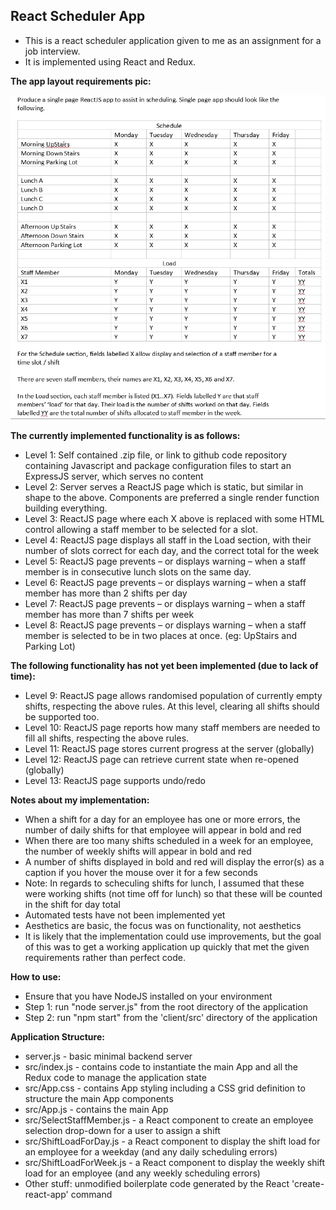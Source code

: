 ## React Scheduler App ##

* This is a react scheduler application given to me as an assignment for a job interview. 
* It is implemented using React and Redux.

**The app layout requirements pic:**

![App layout picture](https://raw.githubusercontent.com/kmeixner/react-scheduler/master/client/AppLookInstructions.jpg)

**The currently implemented functionality is as follows:**

* Level 1: Self contained .zip file, or link to github code repository containing Javascript and package configuration files to start an ExpressJS server, which serves no content
* Level 2: Server serves a ReactJS page which is static, but similar in shape to the above. Components are preferred a single render function building everything.
* Level 3: ReactJS page where each X above is replaced with some HTML control allowing a staff member to be selected for a slot.
* Level 4: ReactJS page displays all staff in the Load section, with their number of slots correct for each day, and the correct total for the week
* Level 5: ReactJS page prevents – or displays warning – when a staff member is in consecutive lunch slots on the same day.
* Level 6: ReactJS page prevents – or displays warning – when a staff member has more than 2 shifts per day
* Level 7: ReactJS page prevents – or displays warning – when a staff member has more than 7 shifts per week
* Level 8: ReactJS page prevents – or displays warning – when a staff member is selected to be in two places at once. (eg: UpStairs and Parking Lot)

**The following functionality has not yet been implemented (due to lack of time):**

* Level 9: ReactJS page allows randomised population of currently empty shifts, respecting the above rules. At this level, clearing all shifts should be supported too.
* Level 10: ReactJS page reports how many staff members are needed to fill all shifts, respecting the above rules.
* Level 11: ReactJS page stores current progress at the server (globally)
* Level 12: ReactJS page can retrieve current state when re-opened (globally)
* Level 13: ReactJS page supports undo/redo

**Notes about my implementation:**

* When a shift for a day for an employee has one or more errors, the number of daily shifts for that employee will appear in bold and red
* When there are too many shifts scheduled in a week for an employee, the number of weekly shifts will appear in bold and red
* A number of shifts displayed in bold and red will display the error(s) as a caption if you hover the mouse over it for a few seconds
* Note: In regards to scheculing shifts for lunch, I assumed that these were working shifts (not time off for lunch) so that these will be counted in the shift for day total
* Automated tests have not been implemented yet
* Aesthetics are basic, the focus was on functionality, not aesthetics
* It is likely that the implementation could use improvements, but the goal of this was to get a working application up quickly that met the given requirements rather than perfect code.

**How to use:**

* Ensure that you have NodeJS installed on your environment
* Step 1: run "node server.js" from the root directory of the application
* Step 2: run "npm start" from the 'client/src' directory of the application

**Application Structure:**

* server.js - basic minimal backend server
* src/index.js - contains code to instantiate the main App and all the Redux code to manage the application state
* src/App.css - contains App styling including a CSS grid definition to structure the main App components
* src/App.js - contains the main App 
* src/SelectStaffMember.js - a React component to create an employee selection drop-down for a user to assign a shift
* src/ShiftLoadForDay.js - a React component to display the shift load for an employee for a weekday (and any daily scheduling errors)
* src/ShiftLoadForWeek.js - a React component to display the weekly shift load for an employee (and any weekly scheduling errors)
* Other stuff: unmodified boilerplate code generated by the React 'create-react-app' command
